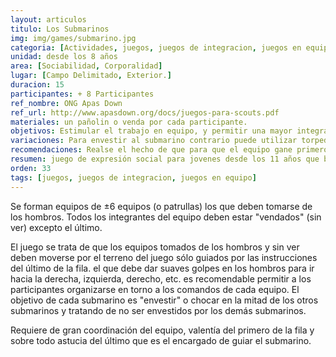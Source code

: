```yaml
---
layout: articulos
titulo: Los Submarinos
img: img/games/submarino.jpg
categoria: [Actividades, juegos, juegos de integracion, juegos en equipo]
unidad: desde los 8 años
area: [Sociabilidad, Corporalidad]
lugar: [Campo Delimitado, Exterior.]
duracion: 15
participantes: + 8 Participantes
ref_nombre: ONG Apas Down
ref_url: http://www.apasdown.org/docs/juegos-para-scouts.pdf
materiales: un pañolin o venda por cada participante.
objetivos: Estimular el trabajo en equipo, y permitir una mayor integración del mismo, conocimiento de las limitantes corporales personales.
variaciones: Para envestir al submarino contrario puede utilizar torpedos lanzando al primero de la fila contra el otro submarino. Otra variante es que el último de la fila grite las intrucciones haciendo que el equipo se tome de la cintura y no de los hombros 
recomendaciones: Realse el hecho de que para que el equipo gane primero es necesario que confien unos en otros.
resumen: juego de expresión social para jovenes desde los 11 años que busca desarrollar y estimular el trabajo en equipo y la integración del mismo.
orden: 33
tags: [juegos, juegos de integracion, juegos en equipo]
---
```

Se forman equipos de ±6 equipos (o patrullas) los que deben tomarse de los hombros. Todos los integrantes del equipo deben estar "vendados" (sin ver) excepto el último.

El juego se trata de que los equipos tomados de los hombros y sin ver deben moverse por el terreno del juego sólo guiados por las instrucciones del último de la fila. el que debe dar suaves golpes en los hombros para ir hacia la derecha, izquierda, derecho, etc. es recomendable permitir a los participantes organizarse en torno a los comandos de cada equipo. El objetivo de cada submarino es "envestir" o chocar en la mitad de los otros submarinos y tratando de no ser envestidos por los demás submarinos.

Requiere de gran coordinación del equipo, valentía del primero de la fila y sobre todo astucia del último que es el encargado de guiar el submarino.
